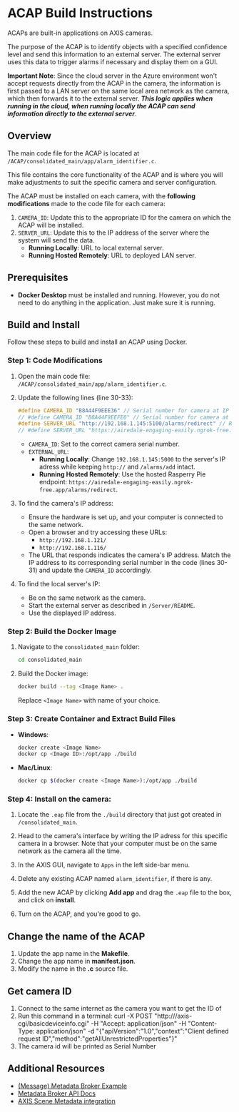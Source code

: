 # ACAP Build Instructions

ACAPs are built-in applications on AXIS cameras.

The purpose of the ACAP is to identify objects with a specified confidence level and send this information to an external server. The external server uses this data to trigger alarms if necessary and display them on a GUI.

**Important Note**: Since the cloud server in the Azure environment won't accept requests directly from the ACAP in the camera, the information is first passed to a LAN server on the same local area network as the camera, which then forwards it to the external server. **_This logic applies when running in the cloud, when running locally the ACAP can send information directly to the external server_**.

## Overview

The main code file for the ACAP is located at `/ACAP/consolidated_main/app/alarm_identifier.c`.

This file contains the core functionality of the ACAP and is where you will make adjustments to suit the specific camera and server configuration.

The ACAP must be installed on each camera, with the **following modifications** made to the code file for each camera:

1.  `CAMERA_ID`: Update this to the appropriate ID for the camera on which the ACAP will be installed.
2.  `SERVER_URL`: Update this to the IP address of the server where the system will send the data.
    - **Running Locally**: URL to local external server.
    - **Running Hosted Remotely**: URL to deployed LAN server.

## Prerequisites

- **Docker Desktop** must be installed and running. However, you do not need to do anything in the application. Just make sure it is running.

## Build and Install

Follow these steps to build and install an ACAP using Docker.

### Step 1: Code Modifications

1. Open the main code file:
   `/ACAP/consolidated_main/app/alarm_identifier.c`.

2. Update the following lines (line 30-33):

   ```c
   #define CAMERA_ID "B8A44F9EEE36" // Serial number for camera at IP 121
   // #define CAMERA_ID "B8A44F9EEFE0" // Serial number for camera at IP 116
   #define SERVER_URL "http://192.168.1.145:5100/alarms/redirect" // RUNNING LOCALLY: URL for sending alarms to LAN server on localhost
   // #define SERVER_URL "https://airedale-engaging-easily.ngrok-free.app/alarms/redirect" // HOSTED REMOTELY: URL for sending alarms to remotely hosted LAN server
   ```

   - `CAMERA_ID`: Set to the correct camera serial number.
   - `EXTERNAL_URL`:
     - **Running Locally**: Change `192.168.1.145:5000` to the server's IP adress while keeping `http://` and `/alarms/add` intact.
     - **Running Hosted Remotely**: Use the hosted Rasperry Pie endpoint: `https://airedale-engaging-easily.ngrok-free.app/alarms/redirect`.

3. To find the camera's IP address:

   - Ensure the hardware is set up, and your computer is connected to the same network.
   - Open a browser and try accessing these URLs:
     - `http://192.168.1.121/`
     - `http://192.168.1.116/`
   - The URL that responds indicates the camera's IP address. Match the IP address to its corresponding serial number in the code (lines 30-31) and update the `CAMERA_ID` accordingly.

4. To find the local server's IP:

   - Be on the same network as the camera.
   - Start the external server as described in `/Server/README`.
   - Use the displayed IP address.

### Step 2: Build the Docker Image

1. Navigate to the `consolidated_main` folder:

   ```bash
   cd consolidated_main
   ```

2. Build the Docker image:
   ```bash
   docker build --tag <Image Name> .
   ```
   Replace `<Image Name>` with name of your choice.

### Step 3: Create Container and Extract Build Files

- **Windows**:

  ```bash
  docker create <Image Name>
  docker cp <Image ID>:/opt/app ./build
  ```

- **Mac/Linux**:
  ```bash
  docker cp $(docker create <Image Name>):/opt/app ./build
  ```

### Step 4: Install on the camera:

1. Locate the `.eap` file from the `./build` directory that just got created in `/consolidated_main`.

2. Head to the camera's interface by writing the IP adress for this specific camera in a browser. Note that your computer must be on the same network as the camera all the time.

3. In the AXIS GUI, navigate to `Apps` in the left side-bar menu.

4. Delete any existing ACAP named `alarm_identifier`, if there is any.

5. Add the new ACAP by clicking **Add app** and drag the `.eap` file to the box, and click on **install**.

6. Turn on the ACAP, and you're good to go.

## Change the name of the ACAP

1. Update the app name in the **Makefile**.
2. Change the app name in **manifest.json**.
3. Modify the name in the **.c** source file.

## Get camera ID

1. Connect to the same internet as the camera you want to get the ID of
2. Run this command in a terminal: curl -X POST "http://<Camera IP>/axis-cgi/basicdeviceinfo.cgi" -H "Accept: application/json" -H "Content-Type: application/json" -d "{\"apiVersion\":\"1.0\",\"context\":\"Client defined request ID\",\"method\":\"getAllUnrestrictedProperties\"}"
3. The camera id will be printed as Serial Number

## Additional Resources

- [(Message) Metadata Broker Example](https://github.com/AxisCommunications/acap-native-sdk-examples/tree/main/message-broker)
- [Metadata Broker API Docs](https://axiscommunications.github.io/acap-documentation/docs/api/src/api/metadata-broker/html/standard_topics.html)
- [AXIS Scene Metadata integration](https://www.axis.com/developer-community/scene-metadata-integration)
